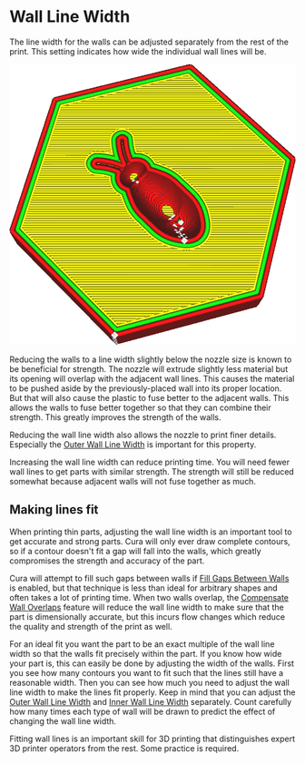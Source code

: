 Wall Line Width
====
The line width for the walls can be adjusted separately from the rest of the print. This setting indicates how wide the individual wall lines will be.

![The lines for the walls are much wider than the rest](../images/wall_line_width.png)

Reducing the walls to a line width slightly below the nozzle size is known to be beneficial for strength. The nozzle will extrude slightly less material but its opening will overlap with the adjacent wall lines. This causes the material to be pushed aside by the previously-placed wall into its proper location. But that will also cause the plastic to fuse better to the adjacent walls. This allows the walls to fuse better together so that they can combine their strength. This greatly improves the strength of the walls.

Reducing the wall line width also allows the nozzle to print finer details. Especially the [Outer Wall Line Width](wall_line_width_0.md) is important for this property.

Increasing the wall line width can reduce printing time. You will need fewer wall lines to get parts with similar strength. The strength will still be reduced somewhat because adjacent walls will not fuse together as much.

Making lines fit
----
When printing thin parts, adjusting the wall line width is an important tool to get accurate and strong parts. Cura will only ever draw complete contours, so if a contour doesn't fit a gap will fall into the walls, which greatly compromises the strength and accuracy of the part.

Cura will attempt to fill such gaps between walls if [Fill Gaps Between Walls](../shell/fill_perimeter_gaps.md) is enabled, but that technique is less than ideal for arbitrary shapes and often takes a lot of printing time. When two walls overlap, the [Compensate Wall Overlaps](../shell/travel_compensate_overlapping_walls_enabled.md) feature will reduce the wall line width to make sure that the part is dimensionally accurate, but this incurs flow changes which reduce the quality and strength of the print as well.

For an ideal fit you want the part to be an exact multiple of the wall line width so that the walls fit precisely within the part. If you know how wide your part is, this can easily be done by adjusting the width of the walls. First you see how many contours you want to fit such that the lines still have a reasonable width. Then you can see how much you need to adjust the wall line width to make the lines fit properly. Keep in mind that you can adjust the [Outer Wall Line Width](wall_line_width_0.md) and [Inner Wall Line Width](wall_line_width_x.md) separately. Count carefully how many times each type of wall will be drawn to predict the effect of changing the wall line width.

Fitting wall lines is an important skill for 3D printing that distinguishes expert 3D printer operators from the rest. Some practice is required.
